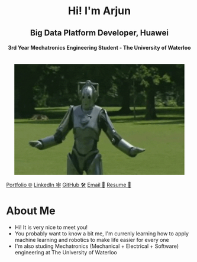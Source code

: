 <div align="center">
  <h1>Hi! I'm Arjun</h1>
  <h2>Big Data Platform Developer, Huawei</h2>
  <h4>3rd Year Mechatronics Engineering Student - The University of Waterloo</h4>
  </br>
  <img width="460" height="300" src="robot-dancing.gif">
</div>

[Portfolio 🌐](http://www.arjunkrishna.tech/)
[LinkedIn 🕸️](https://www.linkedin.com/feed/)
[GitHub 🛠️](https://github.com/arjun-krishna1/arjun-krishna1/edit/main/README.md)
[Email 📧](a68krish@uwaterloo.ca)
[Resume 📄](https://drive.google.com/file/d/158Lndk5wDkTWitj82EWYir1GfJDa6BmK/view)

# About Me
- Hi! It is very nice to meet you!
- You probably want to know a bit me, I'm currenly learning how to apply machine learning and robotics to make life easier for every one
- I'm also studing Mechatronics (Mechanical + Electrical + Software) engineering at The University of Waterloo
